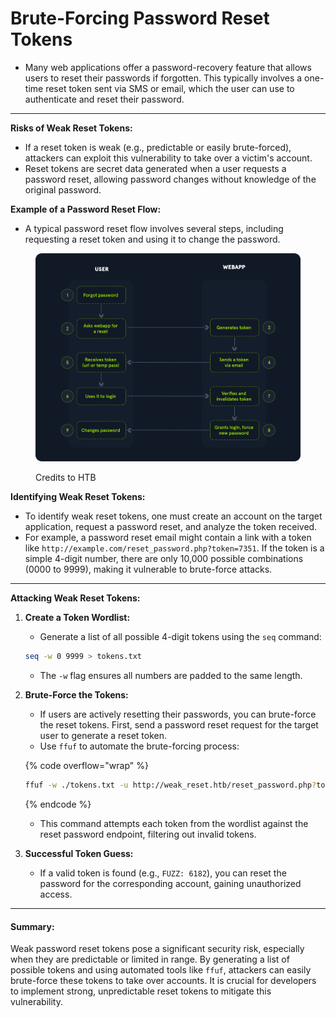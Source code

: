 # Brute-Forcing Password Reset Tokens

* Many web applications offer a password-recovery feature that allows users to reset their passwords if forgotten. This typically involves a one-time reset token sent via SMS or email, which the user can use to authenticate and reset their password.

***

**Risks of Weak Reset Tokens:**

* If a reset token is weak (e.g., predictable or easily brute-forced), attackers can exploit this vulnerability to take over a victim's account.
* Reset tokens are secret data generated when a user requests a password reset, allowing password changes without knowledge of the original password.

**Example of a Password Reset Flow:**

* A typical password reset flow involves several steps, including requesting a reset token and using it to change the password.

<figure><img src="../../../.gitbook/assets/image (1) (1) (1) (1) (1) (1).png" alt=""><figcaption><p>Credits to HTB</p></figcaption></figure>

**Identifying Weak Reset Tokens:**

* To identify weak reset tokens, one must create an account on the target application, request a password reset, and analyze the token received.
* For example, a password reset email might contain a link with a token like `http://example.com/reset_password.php?token=7351`. If the token is a simple 4-digit number, there are only 10,000 possible combinations (0000 to 9999), making it vulnerable to brute-force attacks.

***

**Attacking Weak Reset Tokens:**

1.  **Create a Token Wordlist:**

    * Generate a list of all possible 4-digit tokens using the `seq` command:

    ```bash
    seq -w 0 9999 > tokens.txt
    ```

    * The `-w` flag ensures all numbers are padded to the same length.
2.  **Brute-Force the Tokens:**

    * If users are actively resetting their passwords, you can brute-force the reset tokens. First, send a password reset request for the target user to generate a reset token.
    * Use `ffuf` to automate the brute-forcing process:

    {% code overflow="wrap" %}
    ```bash
    ffuf -w ./tokens.txt -u http://weak_reset.htb/reset_password.php?token=FUZZ -fr "The provided token is invalid"
    ```
    {% endcode %}

    * This command attempts each token from the wordlist against the reset password endpoint, filtering out invalid tokens.
3. **Successful Token Guess:**
   * If a valid token is found (e.g., `FUZZ: 6182`), you can reset the password for the corresponding account, gaining unauthorized access.

***

#### Summary:

Weak password reset tokens pose a significant security risk, especially when they are predictable or limited in range. By generating a list of possible tokens and using automated tools like `ffuf`, attackers can easily brute-force these tokens to take over accounts. It is crucial for developers to implement strong, unpredictable reset tokens to mitigate this vulnerability.

